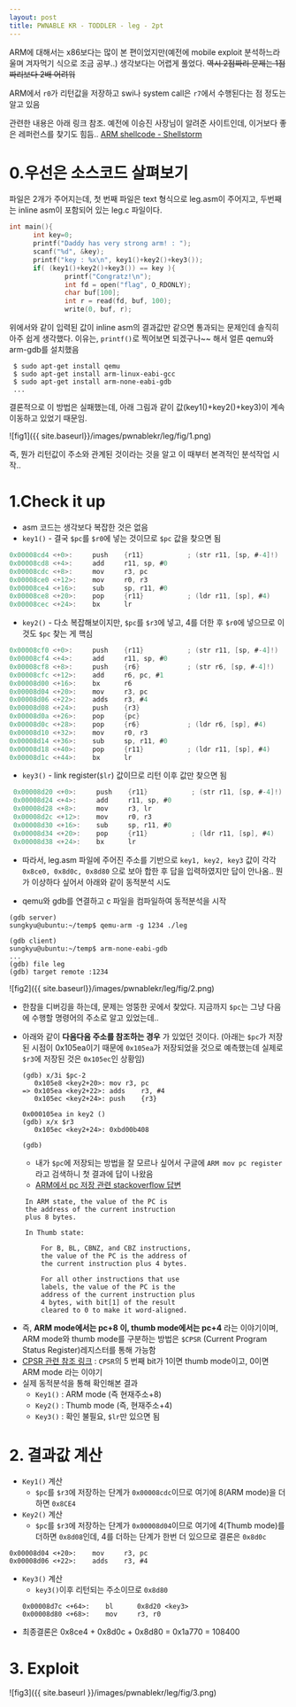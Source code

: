 ```yaml
---
layout: post
title: PWNABLE KR - TODDLER - leg - 2pt
---
```


ARM에 대해서는 x86보다는 많이 본 편이었지만(예전에 mobile exploit 분석하느라 울며 겨자먹기 식으로 조금 공부..) 생각보다는 어렵게 풀었다. ~~역시 2점짜리 문제는 1점짜리보다 2배 어려워~~

ARM에서 ```r0```가 리턴값을 저장하고 swi나 system call은 ```r7```에서 수행된다는 점 정도는 알고 있음

관련한 내용은 아래 링크 참조. 예전에 이승진 사장님이 알려준 사이트인데, 이거보다 좋은 레퍼런스를 찾기도 힘듬..
[ARM shellcode - Shellstorm](http://shell-storm.org/blog/Shellcode-On-ARM-Architecture/)

# 0.우선은 소스코드 살펴보기
  파일은 2개가 주어지는데, 첫 번째 파일은 text 형식으로 leg.asm이 주어지고, 두번째는 inline asm이 포함되어 있는 leg.c 파일이다.

  ```c
  int main(){
        int key=0;
        printf("Daddy has very strong arm! : ");
        scanf("%d", &key);
        printf("key : %x\n", key1()+key2()+key3());
        if( (key1()+key2()+key3()) == key ){
                printf("Congratz!\n");
                int fd = open("flag", O_RDONLY);
                char buf[100];
                int r = read(fd, buf, 100);
                write(0, buf, r);
  ```
  위에서와 같이 입력된 값이 inline asm의 결과값만 같으면 통과되는 문제인데 솔직히 아주 쉽게 생각했다. 이유는, ```printf()```로 찍어보면 되겠구나~~ 해서 얼른 qemu와 arm-gdb를 설치했음

  ```
   $ sudo apt-get install qemu
   $ sudo apt-get install arm-linux-eabi-gcc
   $ sudo apt-get install arm-none-eabi-gdb
   ...
  ```

  결론적으로 이 방법은 실패했는데, 아래 그림과 같이 값(key1()+key2()+key3)이 계속 이동하고 있었기 때문임.

  ![fig1]({{ site.baseurl}}/images/pwnablekr/leg/fig/1.png)

  즉, 뭔가 리턴값이 주소와 관계된 것이라는 것을 알고 이 때부터 본격적인 분석작업 시작..

# 1.Check it up

  * asm 코드는 생각보다 복잡한 것은 없음
  * ```key1()``` - 결국 ```$pc```를 ```$r0```에 넣는 것이므로 ```$pc``` 값을 찾으면 됨
  ```c
  0x00008cd4 <+0>:     push    {r11}           ; (str r11, [sp, #-4]!)
0x00008cd8 <+4>:     add     r11, sp, #0
0x00008cdc <+8>:     mov     r3, pc
0x00008ce0 <+12>:    mov     r0, r3
0x00008ce4 <+16>:    sub     sp, r11, #0
0x00008ce8 <+20>:    pop     {r11}           ; (ldr r11, [sp], #4)
0x00008cec <+24>:    bx      lr
  ```

  * ```key2()``` - 다소 복잡해보이지만, ```$pc```를 ```$r3```에 넣고, 4를 더한 후 ```$r0```에 넣으므로 이것도 ```$pc``` 찾는 게 핵심
  ```c
  0x00008cf0 <+0>:     push    {r11}           ; (str r11, [sp, #-4]!)
0x00008cf4 <+4>:     add     r11, sp, #0
0x00008cf8 <+8>:     push    {r6}            ; (str r6, [sp, #-4]!)
0x00008cfc <+12>:    add     r6, pc, #1
0x00008d00 <+16>:    bx      r6
0x00008d04 <+20>:    mov     r3, pc
0x00008d06 <+22>:    adds    r3, #4
0x00008d08 <+24>:    push    {r3}
0x00008d0a <+26>:    pop     {pc}
0x00008d0c <+28>:    pop     {r6}            ; (ldr r6, [sp], #4)
0x00008d10 <+32>:    mov     r0, r3
0x00008d14 <+36>:    sub     sp, r11, #0
0x00008d18 <+40>:    pop     {r11}           ; (ldr r11, [sp], #4)
0x00008d1c <+44>:    bx      lr
  ```

  * ```key3()``` - link register(```$lr```) 값이므로 리턴 이후 값만 찾으면 됨
  ```c
   0x00008d20 <+0>:     push    {r11}           ; (str r11, [sp, #-4]!)
   0x00008d24 <+4>:     add     r11, sp, #0
   0x00008d28 <+8>:     mov     r3, lr
   0x00008d2c <+12>:    mov     r0, r3
   0x00008d30 <+16>:    sub     sp, r11, #0
   0x00008d34 <+20>:    pop     {r11}           ; (ldr r11, [sp], #4)
   0x00008d38 <+24>:    bx      lr
   ```

  * 따라서, leg.asm 파일에 주어진 주소를 기반으로 ```key1, key2, key3``` 값이 각각 ```0x8ce0, 0x8d0c, 0x8d80``` 으로 보아 합한 후 답을 입력하였지만 답이 안나옴.. 뭔가 이상하다 싶어서 아래와 같이 동적분석 시도

  * qemu와 gdb를 연결하고 c 파일을 컴파일하여 동적분석을 시작

  ```
  (gdb server)
  sungkyu@ubuntu:~/temp$ qemu-arm -g 1234 ./leg
  ```
  ```
  (gdb client)
  sungkyu@ubuntu:~/temp$ arm-none-eabi-gdb
  ...
  (gdb) file leg
  (gdb) target remote :1234
  ```

![fig2]({{ site.baseurl}}/images/pwnablekr/leg/fig/2.png)

* 한참을 디버깅을 하는데, 문제는 엉뚱한 곳에서 찾았다. 지금까지 ```$pc```는 그냥 다음에 수행할 명령어의 주소로 알고 있었는데..
* 아래와 같이 **다음다음 주소를 참조하는 경우** 가 있었던 것이다. (아래는 ```$pc```가 저장된 시점이 0x105ea이기 때문에 ```0x105ea```가 저장되었을 것으로 예측했는데 실제로 ```$r3```에 저장된 것은 ```0x105ec```인 상황임)

  ```
  (gdb) x/3i $pc-2
     0x105e8 <key2+20>:	mov	r3, pc
  => 0x105ea <key2+22>:	adds	r3, #4
     0x105ec <key2+24>:	push	{r3}

  0x000105ea in key2 ()
  (gdb) x/x $r3
     0x105ec <key2+24>:	0xbd00b408

  (gdb)

  ```

  * 내가 ```$pc```에 저장되는 방법을 잘 모르나 싶어서 구글에 ```ARM mov pc register```라고 검색하니 첫 결과에 답이 나왔음
  * [ARM에서 pc 저장 관련 stackoverflow 답변](https://stackoverflow.com/questions/24091566/why-does-the-arm-pc-register-point-to-the-instruction-after-the-next-one-to-be-e)

```
    In ARM state, the value of the PC is
    the address of the current instruction
    plus 8 bytes.

    In Thumb state:

        For B, BL, CBNZ, and CBZ instructions,
        the value of the PC is the address of
        the current instruction plus 4 bytes.

        For all other instructions that use
        labels, the value of the PC is the
        address of the current instruction plus
        4 bytes, with bit[1] of the result
        cleared to 0 to make it word-aligned.

```

  * 즉, **ARM mode에서는 pc+8 이, thumb mode에서는 pc+4** 라는 이야기이며, ARM mode와 thumb mode를 구분하는 방법은 ```$CPSR``` (Current Program Status Register)레지스터를 통해 가능함
  * [CPSR 관련 참조 링크](http://recipes.egloos.com/5032032) :  ```CPSR```의 5 번째 bit가 1이면 thumb mode이고, 0이면 ARM mode 라는 이야기
  * 실제 동적분석을 통해 확인해본 결과
    - ```Key1()``` : ARM mode (즉 현재주소+8)
    - ```Key2()``` : Thumb mode (즉, 현재주소+4)
    - ```Key3()``` : 확인 불필요, ```$lr```만 있으면 됨

# 2. 결과값 계산

  + ```Key1()``` 계산
    - ```$pc```를 ```$r3```에 저장하는 단계가 ```0x00008cdc```이므로 여기에 8(ARM mode)을 더하면 ```0x8CE4```
  + ```Key2()``` 계산
     - ```$pc```를 ```$r3```에 저장하는 단계가 ```0x00008d04```이므로 여기에 4(Thumb mode)를 더하면 ```0x8d08```인데, 4를 더하는 단계가 한번 더 있으므로 결론은 ```0x8d0c```
   ```
   0x00008d04 <+20>:    mov     r3, pc
   0x00008d06 <+22>:    adds    r3, #4
   ```
  + ```Key3()``` 계산
    - ```key3()```이후 리턴되는 주소이므로 ```0x8d80```
    ```
    0x00008d7c <+64>:    bl      0x8d20 <key3>
    0x00008d80 <+68>:    mov     r3, r0
    ```

  * 최종결론은 0x8ce4 + 0x8d0c + 0x8d80 = 0x1a770 = 108400

# 3. Exploit
  ![fig3]({{ site.baseurl }}/images/pwnablekr/leg/fig/3.png)
